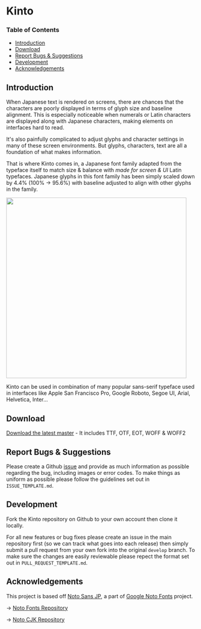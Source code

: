 # Kinto

### Table of Contents

- [Introduction](#introduction)
- [Download](#downloads)
- [Report Bugs & Suggestions](#report-bugs--suggestions)
- [Development](#development)
- [Acknowledgements](#acknowledgements)

## Introduction

When Japanese text is rendered on screens, there are chances that the characters are poorly displayed in terms of glyph size and baseline alignment. This is especially noticeable when numerals or Latin characters are displayed along with Japanese characters, making elements on interfaces hard to read. 

It's also painfully complicated to adjust glyphs and character settings in many of these screen environments. But glyphs, characters, text are all a foundation of what makes information. 

That is where Kinto comes in, a Japanese font family adapted from the typeface itself to match size & balance with _made for screen & UI_ Latin typefaces. Japanese glyphs in this font family has been simply scaled down by 4.4% (100% -> 95.6%) with baseline adjusted to align with other glyphs in the family. 

<img src="https://user-images.githubusercontent.com/3750705/58755945-5b188e00-8529-11e9-8631-973234e48dc7.gif" width="480px">

Kinto can be used in combination of many popular sans-serif typeface used in interfaces like Apple San Francisco Pro, Google Roboto, Segoe UI, Arial, Helvetica, Inter...

## Download

[Download the latest master](https://github.com/ookamiinc/kinto/archive/master.zip) - It includes TTF, OTF, EOT, WOFF & WOFF2


## Report Bugs & Suggestions
Please create a Github [issue](https://github.com/ookamiinc/kinto/issues) and provide as much information as possible regarding the bug, including images or error codes. To make things as uniform as possible please follow the guidelines set out in `ISSUE_TEMPLATE.md`.

## Development

Fork the Kinto repository on Github to your own account then clone it locally.

For all new features or bug fixes please create an issue in the main repository first (so we can track what goes into each release) then simply submit a pull request from your own fork into the original `develop` branch. To make sure the changes are easily reviewable please repect the format set out in `PULL_REQUEST_TEMPLATE.md`.

## Acknowledgements

This project is based off [Noto Sans JP](https://fonts.google.com/specimen/Noto+Sans+JP), a part of [Google Noto Fonts](https://www.google.com/get/noto/) project.

→ [Noto Fonts Repository](https://github.com/googlefonts/noto-fonts)

→ [Noto CJK Repository](https://github.com/googlefonts/noto-cjk)

